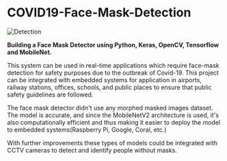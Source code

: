 # COVID19-Face-Mask-Detection
![Detection](https://user-images.githubusercontent.com/46719515/113037002-c80f0600-9149-11eb-905b-0ed9f447226a.png)
**<p>Building a Face Mask Detector using Python, Keras, OpenCV, Tensorflow and MobileNet.</p>**
<p>This system can be used in real-time applications which require face-mask detection for safety purposes due to the outbreak of Covid-19. This project can be integrated with embedded systems for application in airports, railway stations, offices, schools, and public places to ensure that public safety guidelines are followed.</p>
<p>The face mask detector didn't use any morphed masked images dataset. The model is accurate, and since the MobileNetV2 architecture is used, it's also computationally efficient and thus making it easier to deploy the model to embedded systems(Raspberry Pi, Google, Coral, etc.)</p>
<p>With further improvements these types of models could be integrated with CCTV cameras to detect and identify people without masks.</p>

